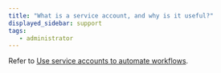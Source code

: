 ```yaml
---
title: "What is a service account, and why is it useful?"
displayed_sidebar: support
tags:
   - administrator
---
```


Refer to [Use service accounts to automate workflows](../guides/hosting/iam/service-accounts.md).